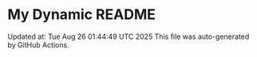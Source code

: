 # My Dynamic README
Updated at: Tue Aug 26 01:44:49 UTC 2025
This file was auto-generated by GitHub Actions.
